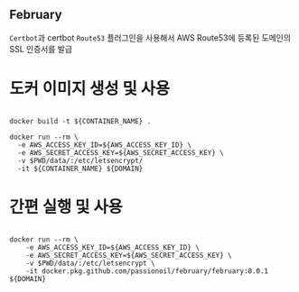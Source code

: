 February
---

`Certbot`과 certbot `Route53` 플러그인을 사용해서 AWS Route53에 등록된 도메인의 
SSL 인증서를 발급

# 도커 이미지 생성 및 사용

```shell

docker build -t ${CONTAINER_NAME} .

docker run --rm \
  -e AWS_ACCESS_KEY_ID=${AWS_ACCESS_KEY_ID} \
  -e AWS_SECRET_ACCESS_KEY=${AWS_SECRET_ACCESS_KEY} \
  -v $PWD/data/:/etc/letsencrypt/
  -it ${CONTAINER_NAME} ${DOMAIN}

```

# 간편 실행 및 사용

```shell

docker run --rm \
	-e AWS_ACCESS_KEY_ID=${AWS_ACCESS_KEY_ID} \
	-e AWS_SECRET_ACCESS_KEY=${AWS_SECRET_ACCESS_KEY} \
	-v $PWD/data/:/etc/letsencrypt \
	-it docker.pkg.github.com/passionoil/february/february:0.0.1 ${DOMAIN}

```
